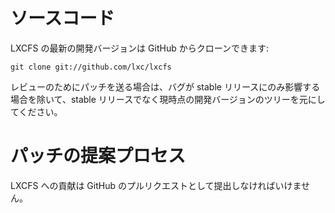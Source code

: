 # ソースコード <!-- Source code -->
<!--
The current development version of LXCFS can be cloned from GitHub with:
-->
LXCFS の最新の開発バージョンは GitHub からクローンできます:

    git clone git://github.com/lxc/lxcfs

<!--
Contributions sent upstream for review must be based on the current git tree and not on stable releases, unless the bug only affects a stable release.
-->
レビューのためにパッチを送る場合は、バグが stable リリースにのみ影響する場合を除いて、stable リリースでなく現時点の開発バージョンのツリーを元にしてください。

# パッチの提案プロセス<!-- Patch submission process -->
<!--
Contributions to LXCFS must be submitted as GitHub pull-requests.
-->

LXCFS への貢献は GitHub のプルリクエストとして提出しなければいけません。
